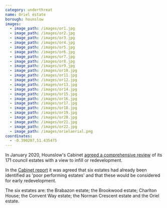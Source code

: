 ```yaml
---
category: underthreat
name: Oriel estate 
borough: hounslow 
images:
  - image_path: /images/or1.jpg
  - image_path: /images/or2.jpg
  - image_path: /images/or3.jpg
  - image_path: /images/or4.jpg
  - image_path: /images/or5.jpg
  - image_path: /images/or6.jpg
  - image_path: /images/or7.jpg
  - image_path: /images/or8.jpg
  - image_path: /images/or9.jpg
  - image_path: /images/or10.jpg
  - image_path: /images/or11.jpg
  - image_path: /images/or12.jpg
  - image_path: /images/or13.jpg
  - image_path: /images/or14.jpg
  - image_path: /images/or15.jpg
  - image_path: /images/or16.jpg
  - image_path: /images/or17.jpg
  - image_path: /images/or18.jpg
  - image_path: /images/or19.jpg
  - image_path: /images/or20.jpg
  - image_path: /images/or21.jpg
  - image_path: /images/or22.jpg
  - image_path: /images/orielaerial.png
coordinates:
  - -0.390207,51.435475
---
```

In January 2020, Hounslow's Cabinet [agreed a comprehensive review](https://democraticservices.hounslow.gov.uk/documents/s157644/CEX432%20Housing%20Estate%20Regeneration%20Programme.pdf) of its 171 council estates with a view to infill or redevelopment.

In the [Cabinet report](https://democraticservices.hounslow.gov.uk/documents/s157644/CEX432%20Housing%20Estate%20Regeneration%20Programme.pdf) it was agreed that six estates had already been identified as 'poor performing estates' and that these would be considered for early redevelopment.

The six estates are: the Brabazon estate; the Brookwood estate; Charlton House; the Convent Way estate; the Norman Crescent estate and the Oriel estate.

